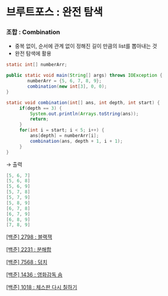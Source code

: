 # 브루트포스 : 완전 탐색

### 조합 : Combination

- 중복 없이, 순서에 관계 없이 정해진 길이 만큼의 list를 뽑아내는 것
- 완전 탐색에 활용

```java
static int[] numberArr;

public static void main(String[] args) throws IOException {
		numberArr = {5, 6, 7, 8, 9};
		combination(new int[3], 0, 0);
}

static void combination(int[] ans, int depth, int start) {
     if(depth == 3) {
         System.out.println(Arrays.toString(ans));
         return;
     }
     for(int i = start; i < 5; i++) {
         ans[depth] = numberArr[i];
         combination(ans, depth + 1, i + 1);
     }
}
```

→ 출력

```java
[5, 6, 7]
[5, 6, 8]
[5, 6, 9]
[5, 7, 8]
[5, 7, 9]
[5, 8, 9]
[6, 7, 8]
[6, 7, 9]
[6, 8, 9]
[7, 8, 9]
```

[[백준] 2798 : 블랙잭](https://www.notion.so/2798-13d52a9e9fb547a38238444be24902a7)

[[백준] 2231 : 분해합](https://www.notion.so/2231-2eef044a8a674d128592ba05ab080a8d)

[[백준] 7568 : 덩치](https://www.notion.so/7568-a2257697498645e8a0b04fd9036a96ca)

[[백준] 1436 : 영화감독 숌](https://www.notion.so/1436-3e6d0cb043414c46aa07084c672df45f)

[[백준] 1018 : 체스판 다시 칠하기](https://www.notion.so/1018-4fa3041837f8460a9b0f874220b5385c)